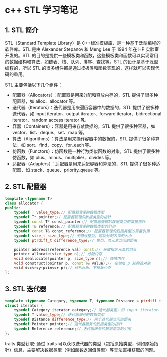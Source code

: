# c++ STL 学习笔记

## 1. STL 简介

STL（Standard Template Library）是 C++标准模板库，是一种基于泛型编程的软件库。STL 是由 Alexander Stepanov 和 Meng Lee 于 1994 年在 HP 实验室开发的。STL 的目的是提供一些模板类和函数，这些模板类和函数可以实现常用的数据结构和算法，如链表、栈、队列、排序、查找等。STL 的设计是基于泛型编程的，所以 STL 的很多组件都是通过模板类和函数实现的，这样就可以实现代码的重用。

STL 主要包括以下几个组件：

-   配置器（Allocators）：配置器是用来分配和释放内存的，STL 提供了很多种配置器，如 alloc、allocator 等。
-   迭代器（Iterators）：迭代器是用来遍历容器中的数据的，STL 提供了很多种迭代器，如 input iterator、output iterator、forward iterator、bidirectional iterator、random access iterator 等。
-   容器（Containers）：容器是用来存放数据的，STL 提供了很多种容器，如 vector、list、deque、set、map 等。
-   算法（Algorithms）：算法是用来操作容器中的数据的，STL 提供了很多种算法，如 sort、find、copy、for_each 等。
-   仿函数（Functors）：仿函数是一种行为类似函数的对象，STL 提供了很多种仿函数，如 plus、minus、multiplies、divides 等。
-   适配器（Adapters）：适配器是用来适配容器和算法的，STL 提供了很多种适配器，如 stack、queue、priority_queue 等。

## 2. STL 配置器

```cpp
template <typename T>
class allocator {
public:
	typedef T value_type;// 配置器管理的数据类型
	typedef T* pointer;// 配置器管理的数据类型的指针
	typedef const T* const_pointer;// 配置器管理的数据类型的常量指针
	typedef T& reference;// 配置器管理的数据类型的引用
	typedef const T& const_reference;// 配置器管理的数据类型的常量引用
	typedef size_t size_type;// 无符号整型，可以分配内存的大小
	typedef ptrdiff_t difference_type;// 整型，两元素之间的距离

	pointer address(reference val) const;// 获取指定元素的地址
	pointer allocate(size_type n);// 分配内存
	void deallocate(pointer p, size_type n);// 释放内存
	void construct(pointer p, const T& value);// 在地址 p 处构造对象
	void destroy(pointer p);// 析构对象，不释放内存
};
```

## 3. STL 迭代器

```cpp
template <typename Category, typename T, typename Distance = ptrdiff_t, typename Pointer = T*, typename Reference = T&>
struct iterator {
	typedef Category iterator_category;// 迭代器类型，如 input iterator、output iterator、forward iterator、bidirectional iterator、random access iterator，设置不同类型是为了触发重载
	typedef T value_type;// 迭代器服务的数据类型
	typedef Distance difference_type;// 两个迭代器之间的距离
	typedef Pointer pointer;// 迭代器服务的数据类型的指针
	typedef Reference reference;// 迭代器服务的数据类型的引用
};
```

traits 类型获取: 通过 traits 可以获取迭代器的类型（包括原始类型，例如原始指针）信息，主要解决数据类型（例如函数返回值类型）等无法直接获取的问题。

